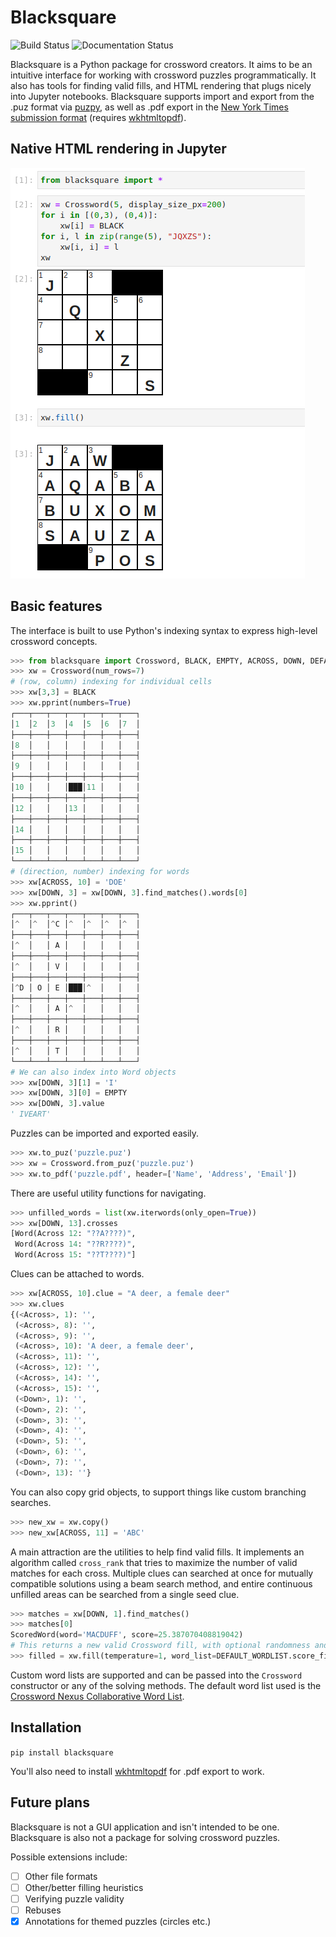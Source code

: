 # Blacksquare
![Build Status](https://github.com/pmaher86/blacksquare/actions/workflows/build-and-test.yaml/badge.svg) ![Documentation Status](https://readthedocs.org/projects/blacksquare/badge/?version=latest)

Blacksquare is a Python package for crossword creators. It aims to be an intuitive interface for working with crossword puzzles programmatically. It also has tools for finding valid fills, and HTML rendering that plugs nicely into Jupyter notebooks. Blacksquare supports import and export from the .puz format via [puzpy](https://github.com/alexdej/puzpy), as well as .pdf export in the [New York Times submission format](https://www.nytimes.com/puzzles/submissions/crossword) (requires [wkhtmltopdf](https://wkhtmltopdf.org/)).

## Native HTML rendering in Jupyter
![Jupyter example](assets/jupyter.png?raw=true)

## Basic features
The interface is built to use Python's indexing syntax to express high-level crossword concepts.

```python
>>> from blacksquare import Crossword, BLACK, EMPTY, ACROSS, DOWN, DEFAULT_WORDLIST
>>> xw = Crossword(num_rows=7)
# (row, column) indexing for individual cells
>>> xw[3,3] = BLACK
>>> xw.pprint(numbers=True)
┌───┬───┬───┬───┬───┬───┬───┐
│1  │2  │3  │4  │5  │6  │7  │
├───┼───┼───┼───┼───┼───┼───┤
│8  │   │   │   │   │   │   │
├───┼───┼───┼───┼───┼───┼───┤
│9  │   │   │   │   │   │   │
├───┼───┼───┼───┼───┼───┼───┤
│10 │   │   │███│11 │   │   │
├───┼───┼───┼───┼───┼───┼───┤
│12 │   │   │13 │   │   │   │
├───┼───┼───┼───┼───┼───┼───┤
│14 │   │   │   │   │   │   │
├───┼───┼───┼───┼───┼───┼───┤
│15 │   │   │   │   │   │   │
└───┴───┴───┴───┴───┴───┴───┘
# (direction, number) indexing for words
>>> xw[ACROSS, 10] = 'DOE'
>>> xw[DOWN, 3] = xw[DOWN, 3].find_matches().words[0]
>>> xw.pprint()
┌───┬───┬───┬───┬───┬───┬───┐
│^  │^  │^C │^  │^  │^  │^  │
├───┼───┼───┼───┼───┼───┼───┤
│^  │   │ A │   │   │   │   │
├───┼───┼───┼───┼───┼───┼───┤
│^  │   │ V │   │   │   │   │
├───┼───┼───┼───┼───┼───┼───┤
│^D │ O │ E │███│^  │   │   │
├───┼───┼───┼───┼───┼───┼───┤
│^  │   │ A │^  │   │   │   │
├───┼───┼───┼───┼───┼───┼───┤
│^  │   │ R │   │   │   │   │
├───┼───┼───┼───┼───┼───┼───┤
│^  │   │ T │   │   │   │   │
└───┴───┴───┴───┴───┴───┴───┘
# We can also index into Word objects
>>> xw[DOWN, 3][1] = 'I'
>>> xw[DOWN, 3][0] = EMPTY
>>> xw[DOWN, 3].value
' IVEART'
```
Puzzles can be imported and exported easily.
```python
>>> xw.to_puz('puzzle.puz')
>>> xw = Crossword.from_puz('puzzle.puz')
>>> xw.to_pdf('puzzle.pdf', header=['Name', 'Address', 'Email'])
```
There are useful utility functions for navigating.
```python
>>> unfilled_words = list(xw.iterwords(only_open=True))
>>> xw[DOWN, 13].crosses
[Word(Across 12: "??A????)",
 Word(Across 14: "??R????)",
 Word(Across 15: "??T????)"]

```
Clues can be attached to words.
```python
>>> xw[ACROSS, 10].clue = "A deer, a female deer"
>>> xw.clues
{(<Across>, 1): '',
 (<Across>, 8): '',
 (<Across>, 9): '',
 (<Across>, 10): 'A deer, a female deer',
 (<Across>, 11): '',
 (<Across>, 12): '',
 (<Across>, 14): '',
 (<Across>, 15): '',
 (<Down>, 1): '',
 (<Down>, 2): '',
 (<Down>, 3): '',
 (<Down>, 4): '',
 (<Down>, 5): '',
 (<Down>, 6): '',
 (<Down>, 7): '',
 (<Down>, 13): ''}
```
You can also copy grid objects, to support things like custom branching searches.
```python
>>> new_xw = xw.copy()
>>> new_xw[ACROSS, 11] = 'ABC'
```

A main attraction are the utilities to help find valid fills. It implements an algorithm called `cross_rank` that tries to maximize the number of valid matches for each cross. Multiple clues can searched at once for mutually compatible solutions using a beam search method, and entire continuous unfilled areas can be searched from a single seed clue.
```python
>>> matches = xw[DOWN, 1].find_matches()
>>> matches[0]
ScoredWord(word='MACDUFF', score=25.387070408819042)
# This returns a new valid Crossword fill, with optional randomness and word list control.
>>> filled = xw.fill(temperature=1, word_list=DEFAULT_WORDLIST.score_filter(0.5))
```


Custom word lists are supported and can be passed into the `Crossword` constructor or any of the solving methods. The default word list used is the [Crossword Nexus Collaborative Word List](https://github.com/Crossword-Nexus/collaborative-word-list).
## Installation
`pip install blacksquare`

You'll also need to install [wkhtmltopdf](https://wkhtmltopdf.org/) for .pdf export to work.

## Future plans
Blacksquare is not a GUI application and isn't intended to be one. Blacksquare is also not a package for solving crossword puzzles. 

Possible extensions include: 
- [ ] Other file formats
- [ ] Other/better filling heuristics
- [ ] Verifying puzzle validity
- [ ] Rebuses
- [x] Annotations for themed puzzles (circles etc.)
